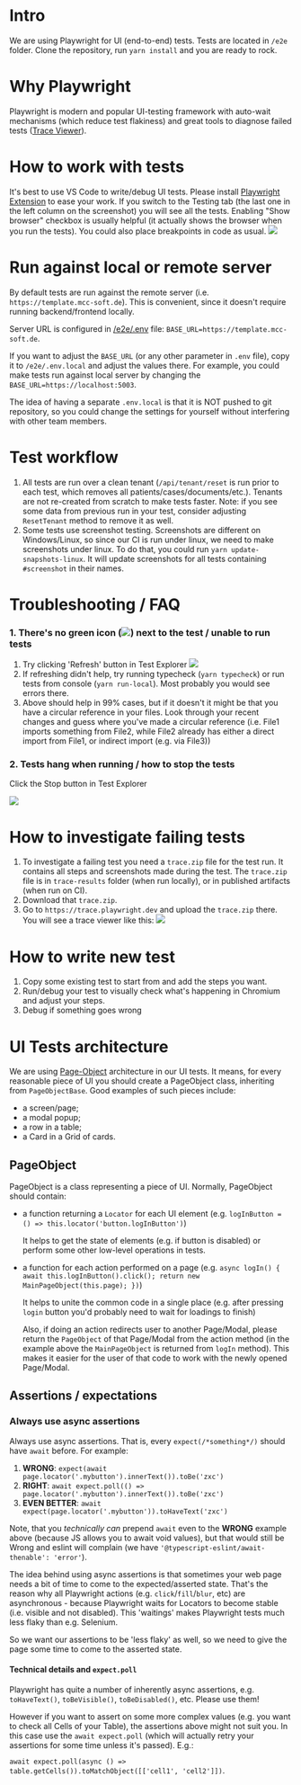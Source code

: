 ﻿# Intro

We are using Playwright for UI (end-to-end) tests. Tests are located in `/e2e` folder. Clone the repository, run `yarn install` and you are ready to rock.

# Why Playwright

Playwright is modern and popular UI-testing framework with auto-wait mechanisms (which reduce test flakiness) and great tools to diagnose failed tests ([Trace Viewer](https://playwright.dev/docs/trace-viewer-intro#viewing-the-trace)).

# How to work with tests

It's best to use VS Code to write/debug UI tests. Please install [Playwright Extension](https://marketplace.visualstudio.com/items?itemName=ms-playwright.playwright) to ease your work. If you switch to the Testing tab (the last one in the left column on the screenshot) you will see all the tests. Enabling "Show browser" checkbox is usually helpful (it actually shows the browser when you run the tests). You could also place breakpoints in code as usual. ![](./images/uitests/main-example.png)

# Run against local or remote server

By default tests are run against the remote server (i.e. `https://template.mcc-soft.de`). This is convenient, since it doesn't require running backend/frontend locally.

Server URL is configured in [/e2e/.env](/e2e/.env) file: `BASE_URL=https://template.mcc-soft.de`.

If you want to adjust the `BASE_URL` (or any other parameter in `.env` file), copy it to `/e2e/.env.local` and adjust the values there. For example, you could make tests run against local server by changing the `BASE_URL=https://localhost:5003`.

The idea of having a separate `.env.local` is that it is NOT pushed to git repository, so you could change the settings for yourself without interfering with other team members.

# Test workflow

1. All tests are run over a clean tenant (`/api/tenant/reset` is run prior to each test, which removes all patients/cases/documents/etc.). Tenants are not re-created from scratch to make tests faster. Note: if you see some data from previous run in your test, consider adjusting `ResetTenant` method to remove it as well.
1. Some tests use screenshot testing. Screenshots are different on Windows/Linux, so since our CI is run under linux, we need to make screenshots under linux. To do that, you could run `yarn update-snapshots-linux`. It will update screenshots for all tests containing `#screenshot` in their names.

# Troubleshooting / FAQ

### 1. There's no green icon (![](./images/uitests/green-icon.png)) next to the test / unable to run tests

1. Try clicking 'Refresh' button in Test Explorer ![](./images/uitests/refresh.png)
1. If refreshing didn't help, try running typecheck (`yarn typecheck`) or run tests from console (`yarn run-local`). Most probably you would see errors there.
1. Above should help in 99% cases, but if it doesn't it might be that you have a circular reference in your files. Look through your recent changes and guess where you've made a circular reference (i.e. File1 imports something from File2, while File2 already has either a direct import from File1, or indirect import (e.g. via File3))

### 2. Tests hang when running / how to stop the tests

Click the Stop button in Test Explorer

![](./images/uitests/stop.png)

# How to investigate failing tests

1. To investigate a failing test you need a `trace.zip` file for the test run. It contains all steps and screenshots made during the test. The `trace.zip` file is in `trace-results` folder (when run locally), or in published artifacts (when run on CI).
1. Download that `trace.zip`.
1. Go to `https://trace.playwright.dev` and upload the `trace.zip` there. You will see a trace viewer like this: ![](./images/uitests/trace-viewer.png)

# How to write new test

1. Copy some existing test to start from and add the steps you want.
2. Run/debug your test to visually check what's happening in Chromium and adjust your steps.
3. Debug if something goes wrong

# UI Tests architecture

We are using [Page-Object](https://www.selenium.dev/documentation/en/guidelines_and_recommendations/page_object_models/) architecture in our UI tests. It means, for every reasonable piece of UI you should create a PageObject class, inheriting from `PageObjectBase`. Good examples of such pieces include:

- a screen/page;
- a modal popup;
- a row in a table;
- a Card in a Grid of cards.

## PageObject

PageObject is a class representing a piece of UI. Normally, PageObject should contain:

- a function returning a `Locator` for each UI element (e.g. `logInButton = () => this.locator('button.logInButton')`)

  It helps to get the state of elements (e.g. if button is disabled) or perform some other low-level operations in tests.

- a function for each action performed on a page (e.g. `async logIn() { await this.logInButton().click(); return new MainPageObject(this.page); })`)

  It helps to unite the common code in a single place (e.g. after pressing `login` button you'd probably need to wait for loadings to finish)

  Also, if doing an action redirects user to another Page/Modal, please return the `PageObject` of that Page/Modal from the action method (in the example above the `MainPageObject` is returned from `logIn` method). This makes it easier for the user of that code to work with the newly opened Page/Modal.

## Assertions / expectations

### Always use async assertions

Always use async assertions. That is, every `expect(/*something*/)` should have `await` before. For example:

1. **WRONG**: `expect(await page.locator('.mybutton').innerText()).toBe('zxc')`
1. **RIGHT**: `await expect.poll(() => page.locator('.mybutton').innerText()).toBe('zxc')`
1. **EVEN BETTER**: `await expect(page.locator('.mybutton')).toHaveText('zxc')`

Note, that you _technically can_ prepend `await` even to the **WRONG** example above (because JS allows you to await void values), but that would still be Wrong and eslint will complain (we have `'@typescript-eslint/await-thenable': 'error'`).

The idea behind using async assertions is that sometimes your web page needs a bit of time to come to the expected/asserted state. That's the reason why all Playwright actions (e.g. `click`/`fill`/`blur`, etc) are asynchronous - because Playwright waits for Locators to become stable (i.e. visible and not disabled). This 'waitings' makes Playwright tests much less flaky than e.g. Selenium.

So we want our assertions to be 'less flaky' as well, so we need to give the page some time to come to the asserted state.

#### Technical details and `expect.poll`

Playwright has quite a number of inherently async assertions, e.g. `toHaveText()`, `toBeVisible()`, `toBeDisabled()`, etc. Please use them!

However if you want to assert on some more complex values (e.g. you want to check all Cells of your Table), the assertions above might not suit you. In this case use the `await expect.poll` (which will actually retry your assertions for some time unless it's passed). E.g.:

`await expect.poll(async () => table.getCells()).toMatchObject([['cell1', 'cell2']])`.
